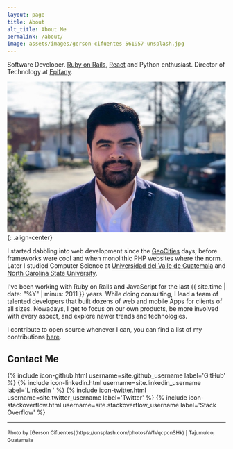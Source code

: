 ```yaml
---
layout: page
title: About
alt_title: About Me
permalink: /about/
image: assets/images/gerson-cifuentes-561957-unsplash.jpg
---
```


Software Developer. [Ruby on Rails](http://rubyonrails.org/),
[React](https://reactjs.org) and Python enthusiast. Director of Technology at
[Epifany](http://epifany.com/).

![Leonel](/assets/images/leonel.jpg){: .align-center}

I started dabbling into web development since the
[GeoCities](https://en.wikipedia.org/wiki/Yahoo!_GeoCities) days; before
frameworks were cool and when monolithic PHP websites where the norm. Later I
studied Computer Science at
[Universidad del Valle de Guatemala](http://uvg.edu.gt/) and
[North Carolina State University](https://www.ncsu.edu/).

I've been working with Ruby on Rails and JavaScript for the last
{{ site.time | date: "%Y" | minus: 2011 }} years. While doing consulting, I
lead a team of talented developers that built dozens of web and mobile Apps for
clients of all sizes. Nowadays, I get to focus on our own products, be more
involved with every aspect, and explore newer trends and technologies.

I contribute to open source whenever I can, you can find a list of my
contributions [here](/os).

## Contact Me

{% include icon-github.html username=site.github_username label='GitHub' %}
{% include icon-linkedin.html username=site.linkedin_username label='LinkedIn ' %}
{% include icon-twitter.html username=site.twitter_username label='Twitter' %}
{% include icon-stackoverflow.html username=site.stackoverflow_username label='Stack Overflow' %}

___

<small>
  Photo by [Gerson Cifuentes](https://unsplash.com/photos/W1VqcpcnSHk) |
  Tajumulco, Guatemala
</small>
